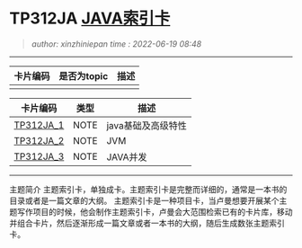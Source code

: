 TP312JA [JAVA索引卡](TP312JA.topic.idx.md)
========================================
> *author: xinzhiniepan*
> *time  : 2022-06-19 08:48*
----------------------------------------
| 卡片编码 | 是否为topic | 描述 |
|----------|-------------|------|
|          |             |      |


| 卡片编码                            | 类型 | 描述               |
|-------------------------------------|------|--------------------|
| [TP312JA_1](TP312JA_1.topic.idx.md) | NOTE | java基础及高级特性 |
| [TP312JA_2](TP312JA_2.topic.idx.md) | NOTE | JVM                |
| [TP312JA_3](TP312JA_3.topic.idx.md) | NOTE | JAVA并发           |

----------------------------------------
主题简介
主题索引卡，单独成卡。主题索引卡是完整而详细的，通常是一本书的目录或者是一篇文章的大纲。 
主题索引卡是一种项目卡，当卢曼想要开展某个主题写作项目的时候，他会制作主题索引卡，卢曼会大范围检索已有的卡片库，移动并组合卡片，然后逐渐形成一篇文章或者一本书的大纲，随后生成数张主题索引卡。
